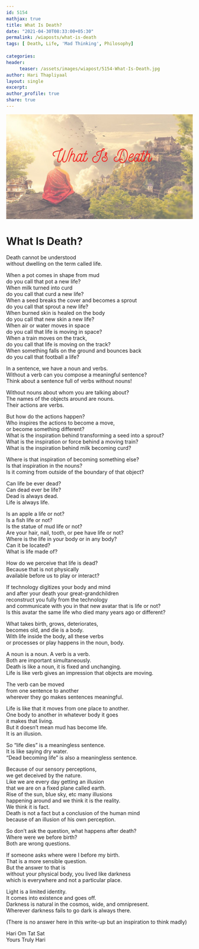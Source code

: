 ```yaml
--- 
id: 5154
mathjax: true  
title: What Is Death?
date: "2021-04-30T08:33:00+05:30"
permalink: /wiaposts/what-is-death
tags: [ Death, Life, 'Mad Thinking', Philosophy]    

categories: 
header:
     teaser: /assets/images/wiapost/5154-What-Is-Death.jpg
author: Hari Thapliyaal 
layout: single 
excerpt:  
author_profile: true 
share: true 
---
```


![What Is Death?](/assets/images/wiapost/5154-What-Is-Death.jpg)   
   
# What Is Death?    
       
Death cannot be understood     
without dwelling on the term called life.    
    
When a pot comes in shape from mud     
do you call that pot a new life?     
When milk turned into curd     
do you call that curd a new life?     
When a seed breaks the cover and becomes a sprout     
do you call that sprout a new life?     
When burned skin is healed on the body     
do you call that new skin a new life?     
When air or water moves in space     
do you call that life is moving in space?     
When a train moves on the track,     
do you call that life is moving on the track?     
When something falls on the ground and bounces back     
do you call that football a life?    
    
In a sentence, we have a noun and verbs.     
Without a verb can you compose a meaningful sentence?     
Think about a sentence full of verbs without nouns!    
    
Without nouns about whom you are talking about?     
The names of the objects around are nouns.     
Their actions are verbs.    
    
But how do the actions happen?     
Who inspires the actions to become a move,     
or become something different?     
What is the inspiration behind transforming a seed into a sprout?     
What is the inspiration or force behind a moving train?     
What is the inspiration behind milk becoming curd?    
    
Where is that inspiration of becoming something else?     
Is that inspiration in the nouns?     
Is it coming from outside of the boundary of that object?    
    
Can life be ever dead?     
Can dead ever be life?     
Dead is always dead.     
Life is always life.    
    
Is an apple a life or not?     
Is a fish life or not?     
Is the statue of mud life or not?     
Are your hair, nail, tooth, or pee have life or not?     
Where is the life in your body or in any body?     
Can it be located?     
What is life made of?    
    
How do we perceive that life is dead?     
Because that is not physically     
available before us to play or interact?    
    
If technology digitizes your body and mind     
and after your death your great-grandchildren     
reconstruct you fully from the technology     
and communicate with you in that new avatar that is life or not?     
Is this avatar the same life who died many years ago or different?    
    
What takes birth, grows, deteriorates,     
becomes old, and die is a body.     
With life inside the body, all these verbs     
or processes or play happens in the noun, body.    
    
A noun is a noun. A verb is a verb.     
Both are important simultaneously.     
Death is like a noun, it is fixed and unchanging.     
Life is like verb gives an impression that objects are moving.    
    
The verb can be moved     
from one sentence to another     
wherever they go makes sentences meaningful.    
    
Life is like that it moves from one place to another.     
One body to another in whatever body it goes     
it makes that living.     
But it doesn’t mean mud has become life.     
It is an illusion.    
    
So “life dies” is a meaningless sentence.     
It is like saying dry water.     
“Dead becoming life” is also a meaningless sentence.    
    
Because of our sensory perceptions,     
we get deceived by the nature.     
Like we are every day getting an illusion     
that we are on a fixed plane called earth.     
Rise of the sun, blue sky, etc many illusions     
happening around and we think it is the reality.     
We think it is fact.     
Death is not a fact but a conclusion of the human mind     
because of an illusion of his own perception.    
    
So don’t ask the question, what happens after death?     
Where were we before birth?     
Both are wrong questions.    
    
If someone asks where were I before my birth.     
That is a more sensible question.     
But the answer to that is     
without your physical body, you lived like darkness     
which is everywhere and not a particular place.    
    
Light is a limited identity.     
It comes into existence and goes off.     
Darkness is natural in the cosmos, wide, and omnipresent.     
Wherever darkness fails to go dark is always there.    
    
(There is no answer here in this write-up but an inspiration to think madly)    
    
Hari Om Tat Sat     
Yours Truly Hari    
    
